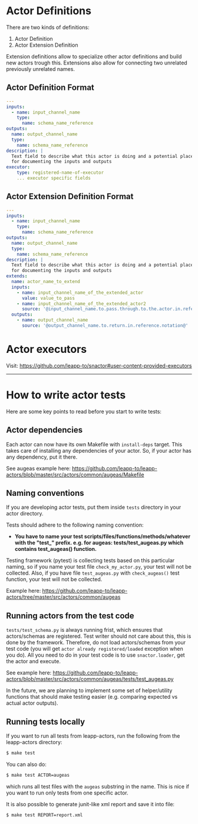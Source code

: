 # Actor Definitions

There are two kinds of definitions:

1. Actor Definition
2. Actor Extension Definition

Extension definitions allow to specialize other actor definitions
and build new actors trough this. Extensions also allow for connecting
two unrelated previously unrelated names.

## Actor Definition Format

```yaml
---
inputs:
  - name: input_channel_name
    type:
      name: schema_name_reference
outputs:
  name: output_channel_name
  type:
    name: schema_name_reference
description: |
  Text field to describe what this actor is doing and a potential place
  for documenting the inputs and outputs
executor:
    type: registered-name-of-executor
    ... executor specific fields
```

## Actor Extension Definition Format

```yaml
---
inputs:
  - name: input_channel_name
    type:
      name: schema_name_reference
outputs:
  name: output_channel_name
  type:
    name: schema_name_reference
description: |
  Text field to describe what this actor is doing and a potential place
  for documenting the inputs and outputs
extends:
  name: actor_name_to_extend
  inputs:
    - name: input_channel_name_of_the_extended_actor
      value: value_to_pass
    - name: input_channel_name_of_the_extended_actor2
      source: '@input_channel_name.to.pass.through.to.the.actor.in.reference.notation@'
  outputs:
    - name: output_channel_name
      source: '@output_channel_name.to.return.in.reference.notation@'

```


# Actor executors

Visit: https://github.com/leapp-to/snactor#user-content-provided-executors


---


# How to write actor tests

Here are some key points to read before you start to write tests:


## Actor dependencies

Each actor can now have its own Makefile with `install-deps` target. This takes care of installing any dependencies of your actor.
So, if your actor has any dependency, put it there.

See augeas example here: https://github.com/leapp-to/leapp-actors/blob/master/src/actors/common/augeas/Makefile


## Naming conventions

If you are developing actor tests, put them inside `tests` directory in your actor directory.

Tests should adhere to the following naming convention:
- **You have to name your test scripts/files/functions/methods/whatever with the "test_" prefix.
e.g. for augeas: tests/test_augeas.py which contains test_augeas() function.**

Testing framework (pytest) is collecting tests based on this particular naming, so if you name your test file `check_my_actor.py`, your test will not be collected.
Also, if you have file `test_augeas.py` with `check_augeas()` test function, your test will not be collected.

Example here: https://github.com/leapp-to/leapp-actors/tree/master/src/actors/common/augeas


## Running actors from the test code

`tests/test_schema.py` is always running frist, which ensures that actors/schemas are registered.
Test writer should not care about this, this is done by the framework.
Therefore, do not load actors/schemas from your test code (you will get `actor already registered/loaded` exception when you do).
All you need to do in your test code is to use `snactor.loader`, get the actor and execute.

See example here: https://github.com/leapp-to/leapp-actors/blob/master/src/actors/common/augeas/tests/test_augeas.py

In the future, we are planning to implement some set of helper/utility functions that should make testing easier (e.g. comparing expected vs actual actor outputs).


## Running tests locally

If you want to run all tests from leapp-actors, run the following from the leapp-actors directory:

``` bash
$ make test
```

You can also do:

``` bash
$ make test ACTOR=augeas
```

which runs all test files with the `augeas` substring in the name. This is nice if you want to run only tests from one specific actor.

It is also possible to generate junit-like xml report and save it into file:

``` bash
$ make test REPORT=report.xml
```
